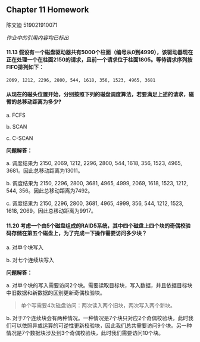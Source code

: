 ## Chapter 11 Homework
陈文迪 519021910071

*作业中的引用内容均已标出*

#### 11.13 假设有一个磁盘驱动器共有5000个柱面（编号从0到4999），该驱动器现在正在处理一个在柱面2150的请求，且前一个请求位于柱面1805。等待请求序列按FIFO排列如下：

```
2069, 1212, 2296, 2800, 544, 1618, 356, 1523, 4965, 3681
```

#### 从现在的磁头位置开始，分别按照下列的磁盘调度算法，若要满足上述的请求，磁臂的总移动距离为多少?

a. FCFS

b. SCAN

c. C-SCAN

**问题解答：**

a. 调度结果为 2150, 2069, 1212, 2296, 2800, 544, 1618, 356, 1523, 4965, 3681。因此总移动距离为13011。

b. 调度结果为 2150, 2296, 2800, 3681, 4965, 4999, 2069, 1618, 1523, 1212, 544, 356。因此总移动距离为7492。

c. 调度结果为 2150, 2296, 2800, 3681, 4965, 4999, 356, 544, 1212, 1523, 1618, 2069。因此总移动距离为9917。

#### 11.20 考虑一个由5个磁盘组成的RAID5系统，其中四个磁盘上四个块的奇偶校验码存储在第五个磁盘上，为了完成一下操作需要访问多少块？

a. 对单个块写入

b. 对七个连续块写入

**问题解答：**

a. 对单个块的写入需要访问2个块。需要读取目标块，写入数据，并且依据目标块中旧数据和新数据的区别更新奇偶校验块。

> 单个写需要4次磁盘访问：两次读入两个旧块，两次写入两个新块。

b. 对于7个连续块会有两种情况。一种情况是7个块只对应2个奇偶校验块，此时我们可以依照异或运算的可逆性更新校验块，因此我们总共需要访问9个块。另一种情况是7个数据块涉及到3个奇偶校验块，此时我们需要访问10个块。